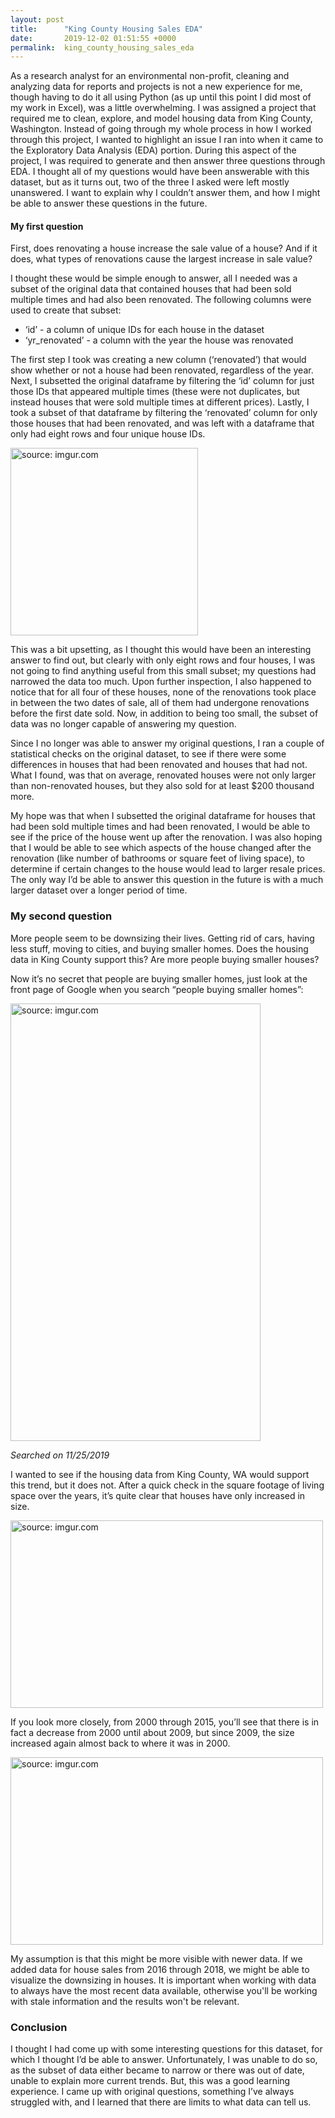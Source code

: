 ```yaml
---
layout: post
title:      "King County Housing Sales EDA"
date:       2019-12-02 01:51:55 +0000
permalink:  king_county_housing_sales_eda
---
```



As a research analyst for an environmental non-profit, cleaning and analyzing data for reports and projects is not a new experience for me, though having to do it all using Python (as up until this point I did most of my work in Excel), was a little overwhelming. I was assigned a project that required me to clean, explore, and model housing data from King County, Washington. Instead of going through my whole process in how I worked through this project, I wanted to highlight an issue I ran into when it came to the Exploratory Data Analysis (EDA) portion. During this aspect of the project, I was required to generate and then answer three questions through EDA. I thought all of my questions would have been answerable with this dataset, but as it turns out, two of the three I asked were left mostly unanswered. I want to explain why I couldn’t answer them, and how I might be able to answer these questions in the future.

#### My first question

First, does renovating a house increase the sale value of a house? And if it does, what types of renovations cause the largest increase in sale value?

I thought these would be simple enough to answer, all I needed was a subset of the original data that contained houses that had been sold multiple times and had also been renovated. The following columns were used to create that subset:

* ‘id’ - a column of unique IDs for each house in the dataset
* ‘yr_renovated’ - a column with the year the house was renovated 

The first step I took was creating a new column (‘renovated’) that would show whether or not a house had been renovated, regardless of the year. Next, I subsetted the original dataframe by filtering the ‘id’ column for just those IDs that appeared multiple times (these were not duplicates, but instead houses that were sold multiple times at different prices). Lastly, I took a subset of that dataframe by filtering the ‘renovated’ column for only those houses that had been renovated, and was left with a dataframe that only had eight rows and four unique house IDs.

<a href="https://imgur.com/HAfs5S8"><img src="https://i.imgur.com/HAfs5S8.png" title="source: imgur.com" width="300" height="300"/></a>

This was a bit upsetting, as I thought this would have been an interesting answer to find out, but clearly with only eight rows and four houses, I was not going to find anything useful from this small subset; my questions had narrowed the data too much. Upon further inspection, I also happened to notice that for all four of these houses, none of the renovations took place in between the two dates of sale, all of them had undergone renovations before the first date sold. Now, in addition to being too small, the subset of data was no longer capable of answering my question.

Since I no longer was able to answer my original questions, I ran a couple of statistical checks on the original dataset, to see if there were some differences in houses that had been renovated and houses that had not. What I found, was that on average, renovated houses were not only larger than non-renovated houses, but they also sold for at least $200 thousand more.

My hope was that when I subsetted the original dataframe for houses that had been sold multiple times and had been renovated, I would be able to see if the price of the house went up after the renovation. I was also hoping that I would be able to see which aspects of the house changed after the renovation (like number of bathrooms or square feet of living space), to determine if certain changes to the house would lead to larger resale prices. The only way I’d be able to answer this question in the future is with a much larger dataset over a longer period of time.

### My second question

More people seem to be downsizing their lives. Getting rid of cars, having less stuff, moving to cities, and buying smaller homes. Does the housing data in King County support this? Are more people buying smaller houses?

Now it’s no secret that people are buying smaller homes, just look at the front page of Google when you search “people buying smaller homes”:

<a href="https://imgur.com/MqwFgNi"><img src="https://i.imgur.com/MqwFgNi.png" title="source: imgur.com" width="400" height="700"/></a>

*Searched on 11/25/2019*

I wanted to see if the housing data from King County, WA would support this trend, but it does not. After a quick check in the square footage of living space over the years, it’s quite clear that houses have only increased in size.

<a href="https://imgur.com/F9E5miF"><img src="https://i.imgur.com/F9E5miF.png" title="source: imgur.com" width="500" height="300"/></a>

If you look more closely, from 2000 through 2015, you’ll see that there is in fact a decrease from 2000 until about 2009, but since 2009, the size increased again almost back to where it was in 2000.

<a href="https://imgur.com/z3b2s6R"><img src="https://i.imgur.com/z3b2s6R.png" title="source: imgur.com" width="500" height="300"/></a>

My assumption is that this might be more visible with newer data. If we added data for house sales from 2016 through 2018, we might be able to visualize the downsizing in houses. It is important when working with data to always have the most recent data available, otherwise you'll be working with stale information and the results won't be relevant.

### Conclusion

I thought I had come up with some interesting questions for this dataset, for which I thought I’d be able to answer. Unfortunately, I was unable to do so, as the subset of data either became to narrow or there was out of date, unable to explain more current trends. But, this was a good learning experience. I came up with original questions, something I’ve always struggled with, and I learned that there are limits to what data can tell us.


